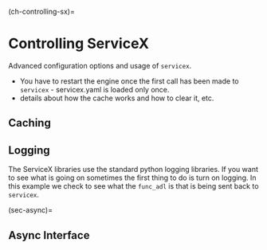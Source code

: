 (ch-controlling-sx)=

# Controlling ServiceX

Advanced configuration options and usage of `servicex`.

* You have to restart the engine once the first call has been made to `servicex` - servicex.yaml is loaded only once.
* details about how the cache works and how to clear it, etc.

## Caching

## Logging

The ServiceX libraries use the standard python logging libraries. If you want to see what is going on sometimes the first thing to do is turn
on logging. In this example we check to see what the `func_adl` is that is being sent back to `servicex`.

(sec-async)=
## Async Interface
